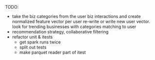 TODO:

- take the biz categories from the user biz interactions and create normalized feature vector per user
    re-write or write new user vector.
    look for trending businesses with categories matching to user
- recommendation strategy, collaborative filtering 
- refactor unit & itests 
  - get spark runs twice 
  - split out tests
  - make parquet reader part of itest

